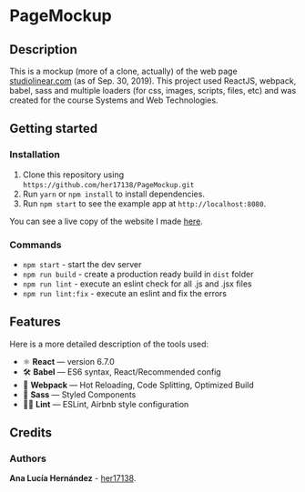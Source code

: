 # PageMockup

## Description 

This is a mockup (more of a clone, actually) of the web page [studiolinear.com](https://studiolinear.com/) (as of Sep. 30, 2019). This project used ReactJS, webpack, babel, sass and multiple loaders (for css, images, scripts, files, etc) and was created for the course Systems and Web Technologies. 

## Getting started 

### Installation 

1. Clone this repository using `https://github.com/her17138/PageMockup.git`
2. Run `yarn` or `npm install` to install dependencies.<br />
3. Run `npm start` to see the example app at `http://localhost:8080`.

You can see a live copy of the website I made [here](http://msdeus.site/17138/proyecto1/dist/index.html).

### Commands

- `npm start` - start the dev server
- `npm run build` - create a production ready build in `dist` folder
- `npm run lint` - execute an eslint check for all .js and .jsx files
- `npm run lint:fix` - execute an eslint and fix the errors

## Features

Here is a more detailed description of the tools used:

- ⚛ **React** — version 6.7.0
- 🛠 **Babel** — ES6 syntax, React/Recommended config
- 🚀 **Webpack**  — Hot Reloading, Code Splitting, Optimized Build
- 💅 **Sass** — Styled Components
- 🧹🧼  **Lint** — ESLint, Airbnb style configuration

## Credits

### Authors

**Ana Lucía Hernández** - [her17138](github.com/her17138).

